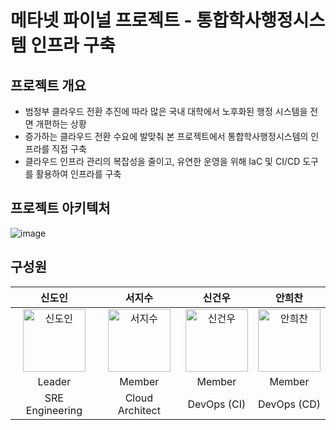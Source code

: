 # 메타넷 파이널 프로젝트 - 통합학사행정시스템 인프라 구축
## 프로젝트 개요
- 범정부 클라우드 전환 추진에 따라 많은 국내 대학에서 노후화된 행정 시스템을 전면 개편하는 상황
- 증가하는 클라우드 전환 수요에 발맞춰 본 프로젝트에서 통합학사행정시스템의 인프라를 직접 구축
- 클라우드 인프라 관리의 복잡성을 줄이고, 유연한 운영을 위해 IaC 및 CI/CD 도구를 활용하여 인프라를 구축

## 프로젝트 아키텍처
![image](https://github.com/Team-MetaUniversity/.github/assets/121351760/bb3a5781-b6d0-4b8c-9d2c-2429ed823f3e)

## 구성원
|신도인|서지수|신건우|안희찬|
|:---:|:---:|:---:|:---:|
|<img alt="신도인" src="https://avatars.githubusercontent.com/u/121351760?v=4" height="100" width="100">|<img alt="서지수" src="https://avatars.githubusercontent.com/u/69131324?v=4" height="100" width="100">|<img alt="신건우" src="https://avatars.githubusercontent.com/u/127470209?v=4" height="100" width="100">|<img alt="안희찬" src="https://avatars.githubusercontent.com/u/105409323?v=4" height="100" width="100">|
|Leader|Member|Member|Member|
|SRE Engineering|Cloud Architect|DevOps (CI)|DevOps (CD)|
